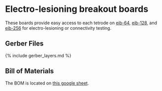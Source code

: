 # Electro-lesioning breakout boards
These boards provide easy access to each tetrode on
[eib-64](../eib-64/README.md), [eib-128](../eib-128/README.md), and
[eib-256](../eib-256/README.md) for electro-lesioning or connectivity testing.

## Gerber Files
{% include gerber_layers.md %}

## Bill of Materials
The BOM is located on [this google
sheet](https://docs.google.com/spreadsheets/d/1F-KWcdvH_63iXjZf0cgCfDiFX6XXW3qw6rlR8DZrFpQ/edit#gid=1934583654).
